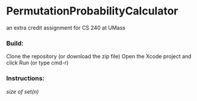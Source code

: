 # PermutationProbabilityCalculator
an extra credit assignment for CS 240 at UMass

### Build: 
Clone the repository (or download the zip file)
Open the Xcode project and click Run (or type cmd-r)

### Instructions:
_size of set(n)_ 
